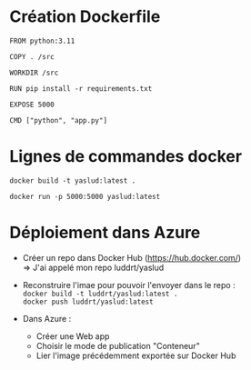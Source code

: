 # Création Dockerfile

```docker
FROM python:3.11

COPY . /src

WORKDIR /src

RUN pip install -r requirements.txt

EXPOSE 5000
 
CMD ["python", "app.py"]
```

# Lignes de commandes docker

`docker build -t yaslud:latest .`

`docker run -p 5000:5000 yaslud:latest`

# Déploiement dans Azure

- Créer un repo dans Docker Hub (https://hub.docker.com/)  
    => J'ai appelé mon repo luddrt/yaslud

- Reconstruire l'imae pour pouvoir l'envoyer dans le repo :  
    `docker build -t luddrt/yaslud:latest .`  
    `docker push luddrt/yaslud:latest`

- Dans Azure :
    - Créer une Web app
    - Choisir le mode de publication "Conteneur"
    - Lier l'image précédemment exportée sur Docker Hub
